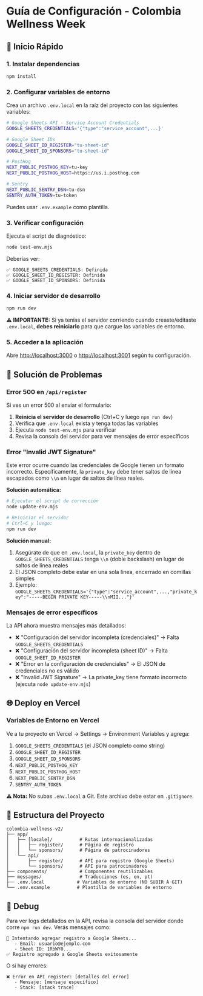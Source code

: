# Guía de Configuración - Colombia Wellness Week

## 🚀 Inicio Rápido

### 1. Instalar dependencias
```bash
npm install
```

### 2. Configurar variables de entorno

Crea un archivo `.env.local` en la raíz del proyecto con las siguientes variables:

```bash
# Google Sheets API - Service Account Credentials
GOOGLE_SHEETS_CREDENTIALS='{"type":"service_account",...}'

# Google Sheet IDs
GOOGLE_SHEET_ID_REGISTER="tu-sheet-id"
GOOGLE_SHEET_ID_SPONSORS="tu-sheet-id"

# PostHog
NEXT_PUBLIC_POSTHOG_KEY=tu-key
NEXT_PUBLIC_POSTHOG_HOST=https://us.i.posthog.com

# Sentry
NEXT_PUBLIC_SENTRY_DSN=tu-dsn
SENTRY_AUTH_TOKEN=tu-token
```

Puedes usar `.env.example` como plantilla.

### 3. Verificar configuración

Ejecuta el script de diagnóstico:

```bash
node test-env.mjs
```

Deberías ver:
```
✅ GOOGLE_SHEETS_CREDENTIALS: Definida
✅ GOOGLE_SHEET_ID_REGISTER: Definida
✅ GOOGLE_SHEET_ID_SPONSORS: Definida
```

### 4. Iniciar servidor de desarrollo

```bash
npm run dev
```

**⚠️ IMPORTANTE:** Si ya tenías el servidor corriendo cuando creaste/editaste `.env.local`, **debes reiniciarlo** para que cargue las variables de entorno.

### 5. Acceder a la aplicación

Abre [http://localhost:3000](http://localhost:3000) o [http://localhost:3001](http://localhost:3001) según tu configuración.

## 🔧 Solución de Problemas

### Error 500 en `/api/register`

Si ves un error 500 al enviar el formulario:

1. **Reinicia el servidor de desarrollo** (Ctrl+C y luego `npm run dev`)
2. Verifica que `.env.local` exista y tenga todas las variables
3. Ejecuta `node test-env.mjs` para verificar
4. Revisa la consola del servidor para ver mensajes de error específicos

### Error "Invalid JWT Signature"

Este error ocurre cuando las credenciales de Google tienen un formato incorrecto. Específicamente, la `private_key` debe tener saltos de línea escapados como `\\n` en lugar de saltos de línea reales.

**Solución automática:**

```bash
# Ejecutar el script de corrección
node update-env.mjs

# Reiniciar el servidor
# Ctrl+C y luego:
npm run dev
```

**Solución manual:**

1. Asegúrate de que en `.env.local`, la `private_key` dentro de `GOOGLE_SHEETS_CREDENTIALS` tenga `\\n` (doble backslash) en lugar de saltos de línea reales
2. El JSON completo debe estar en una sola línea, encerrado en comillas simples
3. Ejemplo: `GOOGLE_SHEETS_CREDENTIALS='{"type":"service_account",...,"private_key":"-----BEGIN PRIVATE KEY-----\\nMII..."}'`

### Mensajes de error específicos

La API ahora muestra mensajes más detallados:

- ❌ "Configuración del servidor incompleta (credenciales)" → Falta `GOOGLE_SHEETS_CREDENTIALS`
- ❌ "Configuración del servidor incompleta (sheet ID)" → Falta `GOOGLE_SHEET_ID_REGISTER`
- ❌ "Error en la configuración de credenciales" → El JSON de credenciales no es válido
- ❌ "Invalid JWT Signature" → La private_key tiene formato incorrecto (ejecuta `node update-env.mjs`)

## 🌐 Deploy en Vercel

### Variables de Entorno en Vercel

Ve a tu proyecto en Vercel → Settings → Environment Variables y agrega:

1. `GOOGLE_SHEETS_CREDENTIALS` (el JSON completo como string)
2. `GOOGLE_SHEET_ID_REGISTER`
3. `GOOGLE_SHEET_ID_SPONSORS`
4. `NEXT_PUBLIC_POSTHOG_KEY`
5. `NEXT_PUBLIC_POSTHOG_HOST`
6. `NEXT_PUBLIC_SENTRY_DSN`
7. `SENTRY_AUTH_TOKEN`

**⚠️ Nota:** No subas `.env.local` a Git. Este archivo debe estar en `.gitignore`.

## 📝 Estructura del Proyecto

```
colombia-wellness-v2/
├── app/
│   ├── [locale]/          # Rutas internacionalizadas
│   │   ├── register/      # Página de registro
│   │   └── sponsors/      # Página de patrocinadores
│   └── api/
│       ├── register/      # API para registro (Google Sheets)
│       └── sponsors/      # API para patrocinadores
├── components/            # Componentes reutilizables
├── messages/              # Traducciones (es, en, pt)
├── .env.local            # Variables de entorno (NO SUBIR A GIT)
└── .env.example          # Plantilla de variables de entorno
```

## 🐛 Debug

Para ver logs detallados en la API, revisa la consola del servidor donde corre `npm run dev`. Verás mensajes como:

```
📝 Intentando agregar registro a Google Sheets...
   - Email: usuario@ejemplo.com
   - Sheet ID: 1RbWY0...
✅ Registro agregado a Google Sheets exitosamente
```

O si hay errores:

```
❌ Error en API register: [detalles del error]
   - Mensaje: [mensaje específico]
   - Stack: [stack trace]
```
